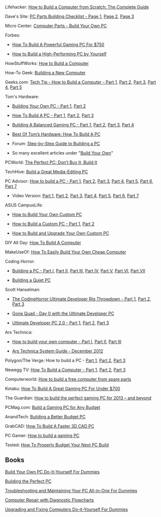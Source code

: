 Lifehacker: [How to Build a Computer from Scratch: The Complete Guide][1]

Dave's Site: [PC Parts Building Checklist - Page 1][2], [Page 2][3], [Page 3][4]

Micro Center: [Computer Parts - Build Your Own PC][5]

Forbes:

*   [How To Build A Powerful Gaming PC For $750][6]

*   [How to Build a High-Performing PC by Yourself][7]

HowStuffWorks: [How to Build a Computer][8]

How-To Geek: [Building a New Computer][9]

Geeks.com: [Tech Tip - How to Build a Computer - Part 1][10], [Part 2][11], [Part 3][12], [Part 4][13], [Part 5][14]

Tom's Hardware:

*   [Building Your Own PC - Part 1][15], [Part 2][16]

*   [How To Build A PC - Part 1][17], [Part 2][18], [Part 3][19]

*   [Building A Balanced Gaming PC - Part 1][20], [Part 2][21], [Part 3][22], [Part 4][23]

*   [Best Of Tom’s Hardware: How To Build A PC][24]

*   Forum: [Step-by-Step Guide to Building a PC][25]

*   So many excellent articles under "[Build Your Own][26]"

PCWorld: [The Perfect PC: Don’t Buy It, Build It][27]

TechHive: [Build a Great Media-Editing PC][28]

PC Advisor: [How to build a PC - Part 1][29], [Part 2][30], [Part 3][31], [Part 4][32], [Part 5][33], [Part 6][34], [Part 7][35]

*   Video Version: [Part 1][36], [Part 2][37], [Part 3][38], [Part 4][39], [Part 5][40], [Part 6][41], [Part 7][42]

ASUS CampusLife:

*   [How to Build Your Own Custom PC][43]

*   [How to Build a Custom PC - Part 1][44], [Part 2][45]

*   [How to Build and Upgrade Your Own Custom PC][46]

DIY All Day: [How To Build A Computer][47]

MakeUseOf: [How To Easily Build Your Own Cheap Computer][48]

Coding Horror:

*   [Building a PC - Part I][49], [Part II][50], [Part III][51], [Part IV][52], [Part V][53], [Part VI][54], [Part VII][55]

*   [Building a Quiet PC][56]

Scott Hanselman:

*   [The CodingHorror Ultimate Developer Rig Throwdown - Part 1][57], [Part 2][58], [Part 3][59]

*   [Gone Quad - Day 0 with the Ultimate Developer PC][60]

*   [Ultimate Developer PC 2.0 - Part 1][61], [Part 2][62], [Part 3][63]

Ars Technica:

*   [How to build your own computer - Part I][64], [Part II][65], [Part III][66]

*   [Ars Technica System Guide - December 2012][67]

Polygon/The Verge: How to build a PC - [Part 1][68], [Part 2][69], [Part 3][70]

Newegg TV: [How To Build a Computer - Part 1][71], [Part 2][72], [Part 3][73]

Computerworld: [How to build a free computer from spare parts][74]

Kotaku: [How To Build A Great Gaming PC For Under $700][75]

The Guardian: [How to build the perfect gaming PC for 2013 – and beyond][76]

PCMag.com: [Build a Gaming PC for Any Budget][77]

AnandTech: [Building a Better Budget PC][78]

GrabCAD: [How To Build A Faster 3D CAD PC][79]

PC Gamer: [How to build a gaming PC][80]

Tested: [How To Properly Budget Your Next PC Build][81]

## Books

[Build Your Own PC Do-It-Yourself For Dummies][82]

[Building the Perfect PC][83]

[Troubleshooting and Maintaining Your PC All-in-One For Dummies][84]

[Computer Repair with Diagnostic Flowcharts][85]

[Upgrading and Fixing Computers Do-it-Yourself For Dummies][86]

 [1]: http://lifehacker.com/5828747/how-to-build-a-computer-from-scratch-the-complete-guide
 [2]: http://www.davesite.com/computers/system/checklist.shtml
 [3]: http://www.davesite.com/computers/system/checklist_new2.shtml
 [4]: http://www.davesite.com/computers/system/checklist_new3.shtml
 [5]: http://www.microcenter.com/site/products/computer-parts.aspx
 [6]: http://www.forbes.com/sites/jasonevangelho/2013/04/01/how-to-build-a-powerful-gaming-pc-for-750-ssd-and-operating-system-included/
 [7]: http://forbesindia.com/article/recliner/how-to-build-a-highperforming-pc-by-yourself/35043/0
 [8]: http://www.howstuffworks.com/how-to-tech/build-a-computer.htm
 [9]: http://www.howtogeek.com/howto/the-geek-blog/building-a-new-computer-part-1-choosing-hardware/
 [10]: http://www.geeks.com/techtips/2006/techtips-01july06.htm
 [11]: http://www.geeks.com/techtips/2006/techtips-07july06.htm
 [12]: http://www.geeks.com/techtips/2006/techtips-13july06.htm
 [13]: http://www.geeks.com/techtips/2006/techtips-27july06.htm
 [14]: http://www.geeks.com/techtips/2006/techtips-03aug06.htm
 [15]: http://www.tomshardware.com/reviews/building-pc,511.html
 [16]: http://www.tomshardware.com/reviews/building-pc,518.html
 [17]: http://www.tomshardware.com/reviews/build-part-1,1364.html
 [18]: http://www.tomshardware.com/reviews/choosing-the-right-vender,1374.html
 [19]: http://www.tomshardware.com/reviews/how-to-build-a-pc-part-3,1382.html
 [20]: http://www.tomshardware.com/reviews/build-balanced-platform,2469.html
 [21]: http://www.tomshardware.com/reviews/balanced-gaming-pc,2477.html
 [22]: http://www.tomshardware.com/reviews/balanced-gaming-pc-overclock,2625.html
 [23]: http://www.tomshardware.com/reviews/balanced-gaming-pc-overclock,2699.html
 [24]: http://www.tomshardware.com/reviews/build-your-own-pc,2601.html
 [25]: http://www.tomshardware.com/forum/274745-31-step-step-guide-building
 [26]: http://www.tomshardware.com/t/build-your-own/articles/
 [27]: http://www.pcworld.com/article/203827/build_the_perfect_pc.html
 [28]: http://www.techhive.com/article/200673/buildacomp1.html
 [29]: http://www.pcadvisor.co.uk/how-to/desktop-pc/3232624/how-to-build-a-pc-part-1--choosing-your-components/
 [30]: http://www.pcadvisor.co.uk/how-to/desktop-pc/3232631/how-to-build-a-pc-part-2--how-to-install-a-motherboard/
 [31]: http://www.pcadvisor.co.uk/how-to/desktop-pc/3232634/how-to-build-a-pc-part-3--how-to-install-the-cpu/
 [32]: http://www.pcadvisor.co.uk/how-to/desktop-pc/3232637/how-to-build-a-pc-part-4--how-to-add-ram-and-cards/
 [33]: http://www.pcadvisor.co.uk/how-to/desktop-pc/3232639/how-to-build-a-pc-part-5--how-to-connect-the-psu/
 [34]: http://www.pcadvisor.co.uk/how-to/desktop-pc/3232755/how-to-build-a-pc-part-6--how-to-insert-the-drives/
 [35]: http://www.pcadvisor.co.uk/how-to/desktop-pc/3232760/how-to-build-a-pc-part-7--how-to-configure-the-bios/
 [36]: http://www.pcadvisor.co.uk/videos/3227347/how-to-build-a-pc-part-1-choosing-components/
 [37]: http://www.pcadvisor.co.uk/videos/3228017/how-to-build-a-pc-part-2-installing-the-motherboard/
 [38]: http://www.pcadvisor.co.uk/videos/3228021/how-to-build-a-pc-part-3-installing-the-processor/
 [39]: http://www.pcadvisor.co.uk/videos/3228022/how-to-build-a-pc-part-4-adding-ram-and-peripheral-cards/
 [40]: http://www.pcadvisor.co.uk/videos/3229272/how-to-build-a-pc-part-5-power-supply/
 [41]: http://www.pcadvisor.co.uk/videos/3229274/how-to-build-a-pc-part-6-hard-disk-and-optical-drives/
 [42]: http://www.pcadvisor.co.uk/videos/3229275/how-to-build-a-pc-part-7-first-boot-and-the-bios/
 [43]: http://campuslife.asus.com/index/5199/how-to-build-your-own-custom-pc/
 [44]: http://campuslife.asus.com/index/7201/how-to-build-a-custom-pc-parts-list/
 [45]: http://campuslife.asus.com/index/7441/how-to-build-a-custom-pc-part-2-assembly/
 [46]: http://campuslife.asus.com/index/7649/how-to-build-and-upgrade-your-pc/
 [47]: http://www.diyallday.com/how-to-build-a-computer/
 [48]: http://downloads.makeuseof.com/how-to-build-pc.pdf
 [49]: http://www.codinghorror.com/blog/2007/07/building-a-pc-part-i.html
 [50]: http://www.codinghorror.com/blog/2007/07/building-a-pc-part-ii.html
 [51]: http://www.codinghorror.com/blog/2007/07/building-a-pc-part-iii---overclocking.html
 [52]: http://www.codinghorror.com/blog/2007/07/building-a-pc-part-iv-now-its-your-turn.html
 [53]: http://www.codinghorror.com/blog/2008/04/building-a-pc-part-v-upgrading.html
 [54]: http://www.codinghorror.com/blog/2009/12/building-a-pc-part-vi-rebuilding.html
 [55]: http://www.codinghorror.com/blog/2011/07/building-a-pc-part-vii-rebooting.html
 [56]: http://www.codinghorror.com/blog/2006/08/building-a-quiet-pc.html
 [57]: http://www.hanselman.com/blog/TheCodingHorrorUltimateDeveloperRigThrowdownPart1.aspx
 [58]: http://www.hanselman.com/blog/TheCodingHorrorUltimateDeveloperRigThrowdownPart2.aspx
 [59]: http://www.hanselman.com/blog/TheCodingHorrorUltimateDeveloperRigThrowdownPart3.aspx
 [60]: http://www.hanselman.com/blog/GoneQuadDay0WithTheUltimateDeveloperPC.aspx
 [61]: http://www.hanselman.com/blog/UltimateDeveloperPC20Part1BuildingAWEI79AndRFCForBuildingAGOMGodsOwnMachine.aspx
 [62]: http://www.hanselman.com/blog/UltimateDeveloperPC20Part2UPDATEAndPODCASTOnBuildingAWEI79AndRFCForBuildingAGOMGodsOwnMachine.aspx
 [63]: http://www.hanselman.com/blog/UltimateDeveloperPC20Part3UPDATEOnBuildingAWEI79AndRFCForBuildingAGOMGodsOwnMachine.aspx
 [64]: http://arstechnica.com/gadgets/2011/04/how-to-build-your-own-computer-ask-ars-diy-series-part-i/
 [65]: http://arstechnica.com/information-technology/2011/04/ask-ars-computer-building-diy-series-part-ii-software/
 [66]: http://arstechnica.com/gadgets/2011/05/how-to-build-your-own-computer-ask-ars-diy-series-part-iiicases/
 [67]: http://arstechnica.com/gadgets/2012/12/ars-technica-system-guide-december-2012/
 [68]: http://www.polygon.com/features/2013/1/24/3755838/how-to-build-a-pc-a-comedy-of-system-errors
 [69]: http://www.polygon.com/features/2013/1/24/3755420/how-to-build-a-pc-part-two-babys-first-boot
 [70]: http://www.theverge.com/gaming/2012/10/3/3438202/how-to-build-a-pc-part-three-how-it-changes-you
 [71]: http://www.youtube.com/watch?v=lPIXAtNGGCw
 [72]: http://www.youtube.com/watch?v=d_56kyib-Ls
 [73]: http://www.youtube.com/watch?v=RxaVBsXEiok
 [74]: http://www.computerworld.com/s/article/9110605/How_to_build_a_free_computer_from_spare_parts_
 [75]: http://kotaku.com/5983493/how-to-build-a-great-gaming-pc-for-under-700
 [76]: http://www.guardian.co.uk/technology/gamesblog/2013/jan/30/build-a-gaming-pc-2013
 [77]: http://www.pcmag.com/article2/0,2817,2404330,00.asp
 [78]: http://www.anandtech.com/show/2041
 [79]: http://blog.grabcad.com/2011/07/how-to-build-a-faster-3d-cad-pc/
 [80]: http://www.youtube.com/watch?v=D_mAjwf3j7g
 [81]: http://www.tested.com/tech/pcs/451477-how-properly-budget-your-next-pc-build/
 [82]: http://www.amazon.com/dp/0470196114/
 [83]: http://www.amazon.com/dp/1449388248/
 [84]: http://www.amazon.com/dp/0470878673/
 [85]: http://www.amazon.com/dp/0972380183/
 [86]: http://www.amazon.com/dp/0470557435/
